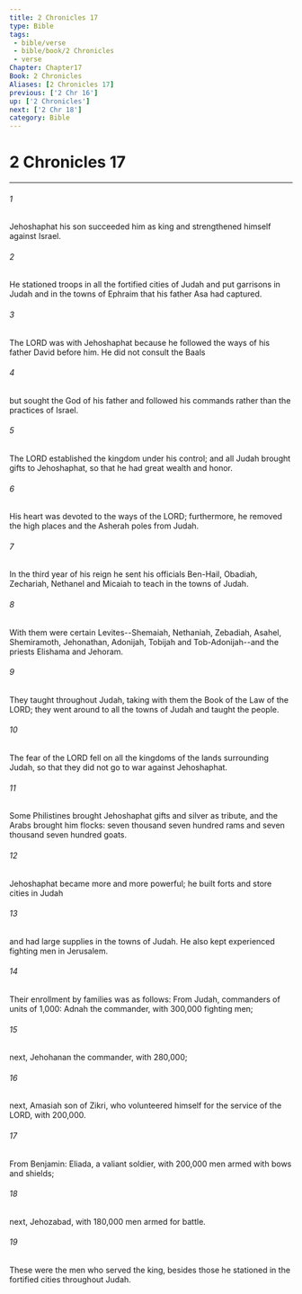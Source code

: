 ```yaml
---
title: 2 Chronicles 17
type: Bible
tags:
 - bible/verse
 - bible/book/2 Chronicles
 - verse
Chapter: Chapter17
Book: 2 Chronicles
Aliases: [2 Chronicles 17]
previous: ['2 Chr 16']
up: ['2 Chronicles']
next: ['2 Chr 18']
category: Bible
---
```

# 2 Chronicles 17

***


###### 1 
Jehoshaphat his son succeeded him as king and strengthened himself against Israel. 

###### 2 
He stationed troops in all the fortified cities of Judah and put garrisons in Judah and in the towns of Ephraim that his father Asa had captured. 

###### 3 
The LORD was with Jehoshaphat because he followed the ways of his father David before him. He did not consult the Baals 

###### 4 
but sought the God of his father and followed his commands rather than the practices of Israel. 

###### 5 
The LORD established the kingdom under his control; and all Judah brought gifts to Jehoshaphat, so that he had great wealth and honor. 

###### 6 
His heart was devoted to the ways of the LORD; furthermore, he removed the high places and the Asherah poles from Judah. 

###### 7 
In the third year of his reign he sent his officials Ben-Hail, Obadiah, Zechariah, Nethanel and Micaiah to teach in the towns of Judah. 

###### 8 
With them were certain Levites--Shemaiah, Nethaniah, Zebadiah, Asahel, Shemiramoth, Jehonathan, Adonijah, Tobijah and Tob-Adonijah--and the priests Elishama and Jehoram. 

###### 9 
They taught throughout Judah, taking with them the Book of the Law of the LORD; they went around to all the towns of Judah and taught the people. 

###### 10 
The fear of the LORD fell on all the kingdoms of the lands surrounding Judah, so that they did not go to war against Jehoshaphat. 

###### 11 
Some Philistines brought Jehoshaphat gifts and silver as tribute, and the Arabs brought him flocks: seven thousand seven hundred rams and seven thousand seven hundred goats. 

###### 12 
Jehoshaphat became more and more powerful; he built forts and store cities in Judah 

###### 13 
and had large supplies in the towns of Judah. He also kept experienced fighting men in Jerusalem. 

###### 14 
Their enrollment by families was as follows: From Judah, commanders of units of 1,000: Adnah the commander, with 300,000 fighting men; 

###### 15 
next, Jehohanan the commander, with 280,000; 

###### 16 
next, Amasiah son of Zikri, who volunteered himself for the service of the LORD, with 200,000. 

###### 17 
From Benjamin: Eliada, a valiant soldier, with 200,000 men armed with bows and shields; 

###### 18 
next, Jehozabad, with 180,000 men armed for battle. 

###### 19 
These were the men who served the king, besides those he stationed in the fortified cities throughout Judah. 
